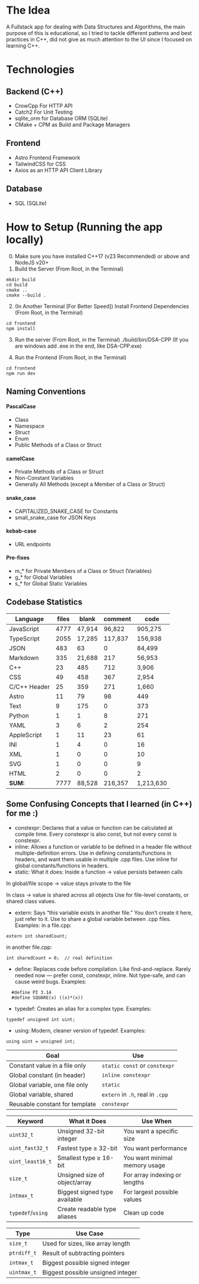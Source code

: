 # The Idea

A Fullstack app for dealing with Data Structures and Algorithms, the main purpose of this is educational, so I tried to tackle different patterns and best practices in C++, did not give as much attention to the UI since I focused on learning C++.

# Technologies

## Backend (C++)

- CrowCpp For HTTP API
- Catch2 For Unit Testing
- sqlite_orm for Database ORM (SQLite)
- CMake + CPM as Build and Package Managers

## Frontend

- Astro Frontend Framework
- TailwindCSS for CSS
- Axios as an HTTP API Client Library

## Database

- SQL (SQLite)

# How to Setup (Running the app locally)

0. Make sure you have installed C++17 (v23 Recommended) or above and NodeJS v20+
1. Build the Server (From Root, in the Terminal)

```
mkdir build
cd build
cmake ..
cmake --build .
```

2. (In Another Terminal [For Better Speed]) Install Frontend Dependencies (From Root, in the Terminal)

```
cd frontend
npm install
```

3. Run the server (From Root, in the Terminal)
   ./build/bin/DSA-CPP (If you are windows add .exe in the end, like DSA-CPP.exe)

4. Run the Frontend (From Root, in the Terminal)

```
cd frontend
npm run dev
```
## Naming Conventions

#### PascalCase
- Class
- Namespace
- Struct
- Enum
- Public Methods of a Class or Struct

#### camelCase
- Private Methods of a Class or Struct
- Non-Constant Variables
- Generally All Methods (except a Member of a Class or Struct)

#### snake_case
- CAPITALIZED_SNAKE_CASE for Constants
- small_snake_case for JSON Keys

#### kebab-case
- URL endpoints

#### Pre-fixes
- m_* for Private Members of a Class or Struct (Variables)
- g_* for Global Variables
- s_* for Global Static Variables

## Codebase Statistics
| Language      | files | blank   | comment | code    |
|---------------|-------|---------|---------|---------|
| JavaScript    | 4777  | 47,914  | 96,822  | 905,275 |
| TypeScript    | 2055  | 17,285  | 117,837 | 156,938 |
| JSON          | 483   | 63      | 0       | 84,499  |
| Markdown      | 335   | 21,688  | 217     | 56,953  |
| C++           | 23    | 485     | 712     | 3,906   |
| CSS           | 49    | 458     | 367     | 2,954   |
| C/C++ Header  | 25    | 359     | 271     | 1,660   |
| Astro         | 11    | 79      | 98      | 449     |
| Text          | 9     | 175     | 0       | 373     |
| Python        | 1     | 1       | 8       | 271     |
| YAML          | 3     | 6       | 2       | 254     |
| AppleScript   | 1     | 11      | 23      | 61      |
| INI           | 1     | 4       | 0       | 16      |
| XML           | 1     | 0       | 0       | 10      |
| SVG           | 1     | 0       | 0       | 9       |
| HTML          | 2     | 0       | 0       | 2       |
| **SUM:**      | 7777  | 88,528  | 216,357 | 1,213,630 |

## Some Confusing Concepts that I learned (in C++) for me :)
- constexpr:
Declares that a value or function can be calculated at compile time. Every constexpr is also const, but not every const is constexpr.
- inline:
Allows a function or variable to be defined in a header file without multiple-definition errors.
Use in defining constants/functions in headers, and want them usable in multiple .cpp files.
Use inline for global constants/functions in headers.
- static:
What it does:
Inside a function → value persists between calls

In global/file scope → value stays private to the file

In class → value is shared across all objects
Use for file-level constants, or shared class values.
- extern:
Says “this variable exists in another file.” You don’t create it here, just refer to it.
Use to share a global variable between .cpp files.
Examples:
in a file.cpp:
```
extern int sharedCount;
```
in another file.cpp:
```
int sharedCount = 0;  // real definition
```
- define:
Replaces code before compilation. Like find-and-replace.
Rarely needed now — prefer const, constexpr, inline.
Not type-safe, and can cause weird bugs.
Examples:
```
  #define PI 3.14
  #define SQUARE(x) ((x)*(x))
```
- typedef:
Creates an alias for a complex type. 
Examples: 
```
typedef unsigned int uint;
```
- using:
Modern, cleaner version of typedef.
Examples:
```
using uint = unsigned int;
```
| Goal                           | Use                              |
| ------------------------------ | -------------------------------- |
| Constant value in a file only  | `static const` or `constexpr`    |
| Global constant (in header)    | `inline constexpr`               |
| Global variable, one file only | `static`                         |
| Global variable, shared        | `extern` in `.h`, real in `.cpp` |
| Reusable constant for template | `constexpr`                      |

| Keyword           | What it Does                  | Use When                      |
| ----------------- | ----------------------------- | ----------------------------- |
| `uint32_t`        | Unsigned 32-bit integer       | You want a specific size      |
| `uint_fast32_t`   | Fastest type ≥ 32-bit         | You want performance          |
| `uint_least16_t`  | Smallest type ≥ 16-bit        | You want minimal memory usage |
| `size_t`          | Unsigned size of object/array | For array indexing or lengths |
| `intmax_t`        | Biggest signed type available | For largest possible values   |
| `typedef`/`using` | Create readable type aliases  | Clean up code                 |

| Type        | Use Case                          |
| ----------- | --------------------------------- |
| `size_t`    | Used for sizes, like array length |
| `ptrdiff_t` | Result of subtracting pointers    |
| `intmax_t`  | Biggest possible signed integer   |
| `uintmax_t` | Biggest possible unsigned integer |

